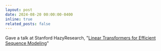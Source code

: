 ```yaml
---
layout: post
date: 2024-08-20 00:00:00-0400
inline: true
related_posts: false
---
```


Gave a talk at Stanford HazyResearch, "[Linear Transformers for Efficient Sequence Modeling](/assets/pdf/talk_linear_transformer.pdf)"
